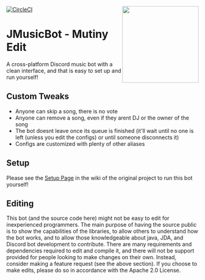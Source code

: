 [![CircleCI](https://circleci.com/gh/rockrevenchy/MusicBot-Mutiny-Edit/tree/master.svg?style=svg)](https://circleci.com/gh/rockrevenchy/MusicBot-Mutiny-Edit/tree/master)
<img align="right" src="https://i.imgur.com/zrE80HY.png" height="200" width="200">

# JMusicBot - Mutiny Edit

A cross-platform Discord music bot with a clean interface, and that is easy to set up and run yourself!

## Custom Tweaks
  * Anyone can skip a song, there is no vote
  * Anyone can remove a song, even if they arent DJ or the owner of the song
  * The bot doesnt leave once its queue is finished (it'll wait until no one is left (unless you edit the configs) or until someone disconnects it)
  * Configs are customized with plenty of other aliases

## Setup
Please see the [Setup Page](https://github.com/jagrosh/MusicBot/wiki/Setup) in the wiki of the original project to run this bot yourself!

## Editing
This bot (and the source code here) might not be easy to edit for inexperienced programmers. The main purpose of having the source public is to show the capabilities of the libraries, to allow others to understand how the bot works, and to allow those knowledgeable about java, JDA, and Discord bot development to contribute. There are many requirements and dependencies required to edit and compile it, and there will not be support provided for people looking to make changes on their own. Instead, consider making a feature request (see the above section). If you choose to make edits, please do so in accordance with the Apache 2.0 License.
